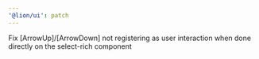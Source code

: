 ```yaml
---
'@lion/ui': patch
---
```


Fix [ArrowUp]/[ArrowDown] not registering as user interaction when done directly on the select-rich component

